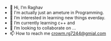 - 👋 Hi, I’m Raghav 
- 🤔 I'm actually just an ameture in Programming.
- 👀 I’m interested in learning new things everday.
- 🌱 I’m currently learning c++ and 
- 💞️ I’m looking to collaborate on ...
- 📫 How to reach me crowm.rg7244@gmial.com
